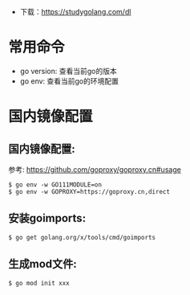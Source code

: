 * 下载：https://studygolang.com/dl

# 常用命令

* go version: 查看当前go的版本
* go env: 查看当前go的环境配置

# 国内镜像配置

## 国内镜像配置:
参考: https://github.com/goproxy/goproxy.cn#usage
```shell
$ go env -w GO111MODULE=on
$ go env -w GOPROXY=https://goproxy.cn,direct
```

## 安装goimports:
```shell
$ go get golang.org/x/tools/cmd/goimports
```

## 生成mod文件: 
```shell
$ go mod init xxx
```
